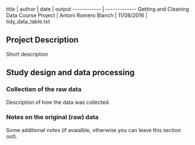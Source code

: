 title | author | date | output
------------ | -------------
Getting and Cleaning Data Course Project | Antoni Romero Blanch | 11/08/2016 | tidy_data_table.txt

## Project Description
Short description

## Study design and data processing
### Collection of the raw data
Description of how the data was collected.

### Notes on the original (raw) data

Some additional notes (if avaialble, otherwise you can leave this section out).
